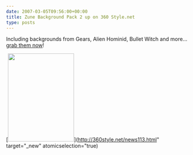 ```yaml
---
date: 2007-03-05T09:56:00+00:00
title: Zune Background Pack 2 up on 360 Style.net
type: posts
---
```

Including backgrounds from Gears, Alien Hominid, Bullet Witch and more... [grab them now](http://360style.net/news113.html)!

[<img style="border-right: 0px; border-top: 0px; border-left: 0px; border-bottom: 0px" height="240" src="http://www.duncanmackenzie.net/images/aee83798-b743-4b98-981d-b2b1902f89bd.jpg" width="180" border="0" />](http://360style.net/news113.html" target="_new" atomicselection="true)
